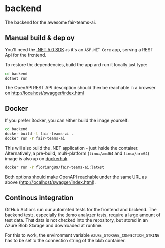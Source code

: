 # backend

The backend for the awesome fair-teams-ai.

## Manual build & deploy

You'll need the [.NET 5.0 SDK](https://dotnet.microsoft.com/download/dotnet/5.0) as it's an `ASP.NET Core` app, serving a REST Api for the frontend.

To restore the dependencies, build the app and run it locally just type:

``` bash
cd backend
dotnet run
```

The OpenAPI REST API description should then be reachable in a browser on <http://localhost/swagger/index.html>

## Docker

If you prefer Docker, you can either build the image yourself:

```bash
cd backend
docker build -t fair-teams-ai .
docker run -P fair-teams-ai
```

This will also build the .NET application - just inside the container.
Alternatively, a pre-build, multi-platform (`linux/amd64` and `linux/arm64`) image is also up on [dockerhub](https://hub.docker.com/r/floriang89/fair-teams-ai).

```bash
docker run -P floriang89/fair-teams-ai:latest
```

Both options should make OpenAPI reachable under the same URL as above (<http://localhost/swagger/index.html>).

## Continous integration

GitHub Actions run our automated tests for the frontend and backend. The backend tests, especially the demo analyzer tests, require a large
amount of test data. That data is not checked into the repository, but stored in an Azure Blob Storage and downloaded at runtime.

For this to work, the environment variable `AZURE_STORAGE_CONNECTION_STRING` has to be set to the connection string of the blob container.
